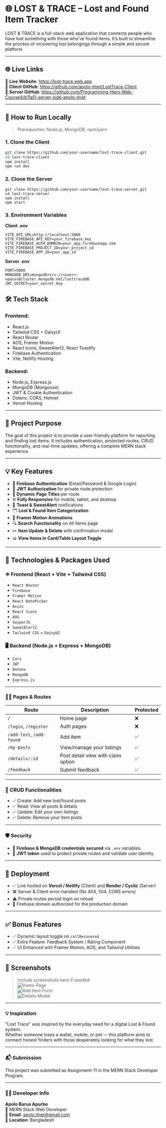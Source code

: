 # 🌐 LOST & TRACE – Lost and Found Item Tracker

LOST & TRACE is a full-stack web application that connects people who have lost something with those who’ve found items. It’s built to streamline the process of recovering lost belongings through a simple and secure platform.

---
## 🌐 Live Links
🔗 **Live Website**: https://lost-trace.web.app  <br>
🔗 **Client GitHub**: https://github.com/apolo-itnet/LostTrace-Client <br>
🔗 **Server GitHub**: https://github.com/Programming-Hero-Web-Course4/b11a11-server-side-apolo-itnet


---

## 🧪 How to Run Locally

> Prerequisites: Node.js, MongoDB, npm/yarn

### 1. Clone the Client

```bash
git clone https://github.com/your-username/lost-trace-client.git
cd lost-trace-client
npm install
npm run dev
```
### 2. Clone the Server
```
git clone https://github.com/your-username/lost-trace-server.git
cd lost-trace-server
npm install
npm start
```

### 3. Environment Variables
**Client .env**

```
VITE_API_URL=http://localhost:5000
VITE_FIREBASE_API_KEY=your_firebase_key
VITE_FIREBASE_AUTH_DOMAIN=your_app.firebaseapp.com
VITE_FIREBASE_PROJECT_ID=your_project_id
VITE_FIREBASE_APP_ID=your_app_id
```

**Server .env**
```
PORT=5000
MONGODB_URI=mongodb+srv://<user>:<pass>@cluster.mongodb.net/losttraceDB
JWT_SECRET=your_secret_key
```


## 🛠 Tech Stack

### Frontend:
- React.js
- Tailwind CSS + DaisyUI
- React Router
- AOS, Framer Motion
- React Icons, SweetAlert2, React Toastify
- Firebase Authentication
- Vite, Netlify Hosting

### Backend:
- Node.js, Express.js
- MongoDB (Mongoose)
- JWT & Cookie Authentication
- Dotenv, CORS, Helmet
- Vercel Hosting

---

## 🎯 Project Purpose

The goal of this project is to provide a user-friendly platform for reporting and finding lost items. It includes authentication, protected routes, CRUD functionality, and real-time updates, offering a complete MERN stack experience.

---

## 💡 Key Features

- 🔐 **Firebase Authentication** (Email/Password & Google Login)
- 🧠 **JWT Authorization** for private route protection
- 📄 **Dynamic Page Titles** per route
- 🌐 **Fully Responsive** for mobile, tablet, and desktop
- 💬 **Toast & SweetAlert** notifications
- 🗂️ **Lost & Found Item Categorization**
- 🎨 **Framer Motion Animations**
- 🔍 **Search Functionality** on All Items page
- ✏️ **Item Update & Delete** with confirmation modal
- 📊 **View Items in Card/Table Layout Toggle**

---

## 🧰 Technologies & Packages Used

### ⚛️ Frontend (React + Vite + Tailwind CSS)
- `React Router`
- `Firebase`
- `Framer Motion`
- `React DatePicker`
- `Axios`
- `React Icons`
- `AOS`
- `SwiperJS`
- `SweetAlert2`
- `Tailwind CSS` + `DaisyUI`

### 🖥️ Backend (Node.js + Express + MongoDB)
- `Cors`
- `JWT`
- `Dotenv`
- `MongoDB`
- `Express.js`

---

### 🧑‍💻 Pages & Routes
| Route                     | Description                        | Protected |
| ------------------------- | ---------------------------------- | --------- |
| `/`                       | Home page                          | ❌         |
| `/login`, `/register`     | Auth pages                         | ❌         |
| `/add-lost`, `/add-found` | Add item                           | ✅         |
| `/my-posts`               | View/manage your listings          | ✅         |
| `/details/:id`            | Post detail view with claim option | ✅         |
| `/feedback`               | Submit feedback                    | ✅         |

---

### 🧾 CRUD Functionalities
- ✅ Create: Add new lost/found posts
- ✅ Read: View all posts & details
- ✅ Update: Edit your own listings
- ✅ Delete: Remove your item posts

---

### 🛡️ Security

- 🔐 **Firebase & MongoDB credentials secured** via `.env` variables.
- 📜 **JWT token** used to protect private routes and validate user identity.

---

## 🚀 Deployment

- ✅ Live hosted on **Vercel / Netlify** (Client) and **Render / Cyclic** (Server)
- 🛠️ Server & Client error-handled (No 404, 504, CORS errors)
- ⚠️ Private routes persist login on reload
- 🔐 Firebase domain authorized for the production domain

---

## ✅ Bonus Features

- ✅ Dynamic layout toggle on `/allRecovered`
- ✅ Extra Feature: Feedback System / Rating Component
- ✅ UI Enhanced with Framer Motion, AOS, and Tailwind Utilities

---

## 📸 Screenshots

> Include screenshots here if needed  
> ![Home Page](screenshot-url)  
> ![Add Item Form](screenshot-url)  
> ![Details Modal](screenshot-url)

---

### 💡 Inspiration
"Lost Trace" was inspired by the everyday need for a digital Lost & Found system. <br>
Whether someone loses a wallet, mobile, or pet — this platform aims to connect honest finders with those desperately looking for what they lost.

---

### 📬 Submission
This project was submitted as Assignment-11 in the MERN Stack Developer Program.

---

### 👨‍💻 Developer Info
**Apolo Barua Apurbo**   <br> 
💼 MERN Stack Web Developer  <br> 
📧 **Email**: apolo.itnet@gmail.com  <br> 
📍 **Location**: Bangladesh  <br> 

